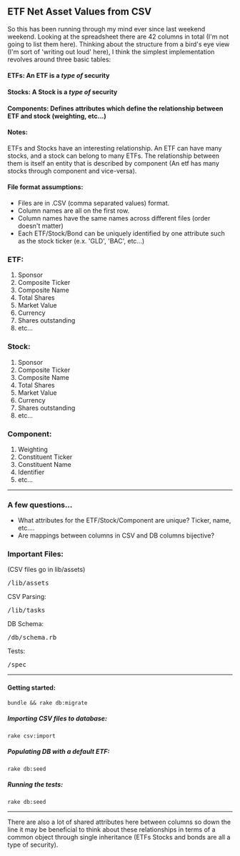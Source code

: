 ETF Net Asset Values from CSV
----

So this has been running through my mind ever since last weekend weekend. Looking at the spreadsheet there are 42 columns
in total (I'm not going to list them here). Thinking about the structure from a bird's eye view (I'm sort of 'writing out
loud' here), I think the simplest implementation revolves around three basic tables:


#### ETFs: An ETF is a *type of* security
#### Stocks: A Stock is a *type of* security
#### Components: Defines attributes which define the relationship between ETF and stock (weighting, etc...)

#### Notes:
 ETFs and Stocks have an interesting relationship. An ETF can have many stocks, and a stock can belong to many ETFs. The
relationship between them is itself an entity that is described by component (An etf has many stocks through component and vice-versa).

#### File format assumptions:
 * Files are in .CSV (comma separated values) format.
 * Column names are all on the first row.
 * Column names have the same names across different files (order doesn't matter)
 * Each ETF/Stock/Bond can be uniquely identified by one attribute such as the stock ticker (e.x. 'GLD', 'BAC', etc...)

### ETF:
  1. Sponsor
  2. Composite Ticker
  4. Composite Name
  5. Total Shares
  7. Market Value
  8. Currency
  9. Shares outstanding
  10. etc...

### Stock:
  1. Sponsor
  2. Composite Ticker
  4. Composite Name
  5. Total Shares
  7. Market Value
  8. Currency
  9. Shares outstanding
  10. etc...

### Component:
  1. Weighting
  2. Constituent Ticker
  3. Constituent Name
  4. Identifier
  5. etc...


---

### A few questions...
  - What attributes for the ETF/Stock/Component are unique? Ticker, name, etc....
  - Are mappings between columns in CSV and DB columns bijective?

### Important Files:
 (CSV files go in lib/assets)
 <pre>/lib/assets</pre> 
 CSV Parsing:
 <pre>/lib/tasks</pre>
 DB Schema:
 <pre>/db/schema.rb</pre>
 Tests:
  <pre>/spec</pre>

---

#### Getting started:
```bundle && rake db:migrate```

##### Importing CSV files to database:
```rake csv:import```

##### Populating DB with a default ETF:
```rake db:seed```

##### Running the tests:
```rake db:seed```

---

There are also a lot of shared attributes here between columns so down the line it may be beneficial to think about
these relationships in terms of a common object through single inheritance (ETFs Stocks and bonds are all a type of security).
